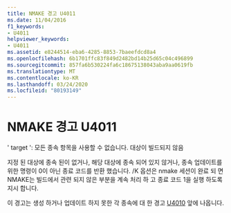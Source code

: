 ```yaml
---
title: NMAKE 경고 U4011
ms.date: 11/04/2016
f1_keywords:
- U4011
helpviewer_keywords:
- U4011
ms.assetid: e8244514-eba6-4285-8853-7baeefdcd8a4
ms.openlocfilehash: 6b1701ffc83f849d2482bd14b25d65c04c496899
ms.sourcegitcommit: 857fa6b530224fa6c18675138043aba9aa0619fb
ms.translationtype: MT
ms.contentlocale: ko-KR
ms.lasthandoff: 03/24/2020
ms.locfileid: "80193149"
---
```

# <a name="nmake-warning-u4011"></a>NMAKE 경고 U4011

' target ': 모든 종속 항목을 사용할 수 없습니다. 대상이 빌드되지 않음

지정 된 대상에 종속 된이 없거나, 해당 대상에 종속 되어 있지 않거나, 종속 업데이트를 위한 명령이 0이 아닌 종료 코드를 반환 했습니다. /K 옵션은 nmake 세션이 완료 되 면 NMAKE는 빌드에서 관련 되지 않은 부분을 계속 처리 하 고 종료 코드 1을 실행 하도록 지시 합니다.

이 경고는 생성 하거나 업데이트 하지 못한 각 종속에 대 한 경고 [U4010](../../error-messages/tool-errors/nmake-warning-u4010.md) 앞에 나옵니다.
